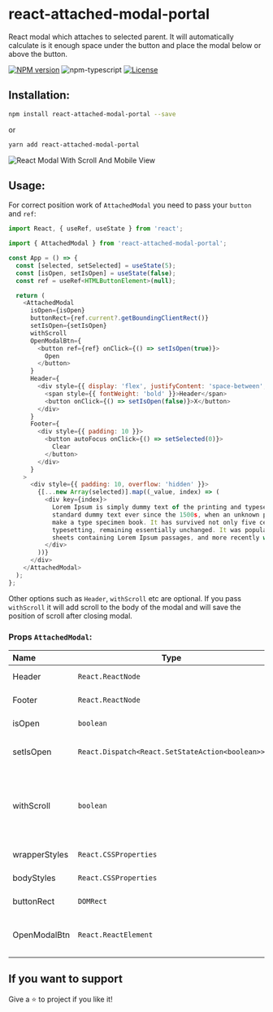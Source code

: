 # react-attached-modal-portal
React modal which attaches to selected parent.
It will automatically calculate is it enough space under the button and place the modal below or above the button.

[![NPM version][npm-image]][npm-url]
![npm-typescript]
[![License][github-license]][github-license-url]

## Installation:

```bash
npm install react-attached-modal-portal --save
```

or

```bash
yarn add react-attached-modal-portal
```

![React Modal With Scroll And Mobile View](https://github.com/pryvalovbogdan/react-attached-modal-portal/blob/main/public/attached-modal.gif)

## Usage:

For correct position work of `AttachedModal` you need to pass your `button` and `ref`:

```javascript
import React, { useRef, useState } from 'react';

import { AttachedModal } from 'react-attached-modal-portal';

const App = () => {
  const [selected, setSelected] = useState(5);
  const [isOpen, setIsOpen] = useState(false);
  const ref = useRef<HTMLButtonElement>(null);

  return (
    <AttachedModal
      isOpen={isOpen}
      buttonRect={ref.current?.getBoundingClientRect()}
      setIsOpen={setIsOpen}
      withScroll
      OpenModalBtn={
        <button ref={ref} onClick={() => setIsOpen(true)}>
          Open
        </button>
      }
      Header={
        <div style={{ display: 'flex', justifyContent: 'space-between', padding: 10 }}>
          <span style={{ fontWeight: 'bold' }}>Header</span>
          <button onClick={() => setIsOpen(false)}>X</button>
        </div>
      }
      Footer={
        <div style={{ padding: 10 }}>
          <button autoFocus onClick={() => setSelected(0)}>
            Clear
          </button>
        </div>
      }
    >
      <div style={{ padding: 10, overflow: 'hidden' }}>
        {[...new Array(selected)].map((_value, index) => (
          <div key={index}>
            Lorem Ipsum is simply dummy text of the printing and typesetting industry. Lorem Ipsum has been the industry
            standard dummy text ever since the 1500s, when an unknown printer took a galley of type and scrambled it to
            make a type specimen book. It has survived not only five centuries, but also the leap into electronic
            typesetting, remaining essentially unchanged. It was popularised in the 1960s with the release of Letraset
            sheets containing Lorem Ipsum passages, and more recently with desktop publishi
          </div>
        ))}
      </div>
    </AttachedModal>
  );
};
```
Other options such as `Header`, `withScroll` etc are optional.
If you pass `withScroll` it will add scroll to the body of the modal and will save the position of scroll after closing modal.

### Props `AttachedModal`:

| Name                    | Type                                                                           | Description                                                                 |
|:------------------------|--------------------------------------------------------------------------------|:----------------------------------------------------------------------------|
| Header                  | `React.ReactNode`                                                              | Header of Modal                                                             |
| Footer                  | `React.ReactNode`                                                              | Footer of Modal                                                             |
| isOpen                  | `boolean`                                                                      | State of Modal                                                              |
| setIsOpen               | `React.Dispatch<React.SetStateAction<boolean>>`                                | Handler to change state of Modal                                            |
| withScroll              | `boolean`                                                                      | Prop to add scroll to the body of Modal with remembering position of scroll |
| wrapperStyles           | `React.CSSProperties`                                                          | Styles for Wrapper                                                          |
| bodyStyles              | `React.CSSProperties`                                                          | Styles for body                                                             |
| buttonRect              | `DOMRect`                                                                      | Button parameters                                                           | 
| OpenModalBtn            | `React.ReactElement`                                                           | Button with which you will open modal                                       |

## If you want to support

Give a ⭐️ to project if you like it!

[npm-url]: https://www.npmjs.com/package/react-attached-modal-portal
[npm-image]: https://img.shields.io/npm/v/react-attached-modal-portal
[github-license]: https://img.shields.io/github/license/pryvalovbogdan/react-attached-modal-portal
[github-license-url]: https://github.com/pryvalovbogdan/react-attached-modal-portal/blob/main/LICENSE
[npm-typescript]: https://img.shields.io/npm/types/react-attached-modal-portal
